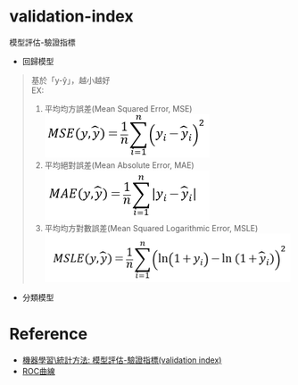 # validation-index
模型評估-驗證指標
+ 回歸模型
> 基於「y-ŷ」，越小越好 <br/>
> EX:
> 1. 平均均方誤差(Mean Squared Error, MSE) <br />
> ![MSE](/image/mse.png)
> 2. 平均絕對誤差(Mean Absolute Error, MAE) <br />
> ![MAE](/image/mae.png)
> 3. 平均均方對數誤差(Mean Squared Logarithmic Error, MSLE) <br />
> ![MSLE](/image/msle.png)
+ 分類模型


# Reference
+ [機器學習\統計方法: 模型評估-驗證指標(validation index)](https://medium.com/@chih.sheng.huang821/%E6%A9%9F%E5%99%A8%E5%AD%B8%E7%BF%92-%E7%B5%B1%E8%A8%88%E6%96%B9%E6%B3%95-%E6%A8%A1%E5%9E%8B%E8%A9%95%E4%BC%B0-%E9%A9%97%E8%AD%89%E6%8C%87%E6%A8%99-b03825ff0814)
+ [ROC曲線](https://zh.wikipedia.org/wiki/ROC%E6%9B%B2%E7%BA%BF)
